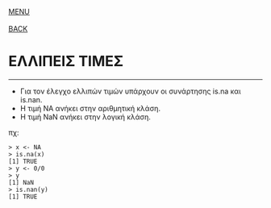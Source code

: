 [MENU](README.md)
<br><br>
[BACK](objects_and_data_structures.md)

# ΕΛΛΙΠΕΙΣ ΤΙΜΕΣ

---

- Για τον έλεγχο ελλιπών τιμών υπάρχουν οι συνάρτησης is.na και is.nan.
- Η τιμή NA ανήκει στην αριθμητική κλάση.
- Η τιμή NaN ανήκει στην λογική κλάση. 

πχ: 	
~~~~
> x <- NA
> is.na(x)
[1] TRUE
> y <- 0/0
> y
[1] NaN
> is.nan(y)
[1] TRUE
~~~~
